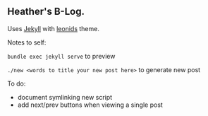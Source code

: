 ## Heather's B-Log. 

Uses [Jekyll](https://jekyllrb.com) with [leonids](https://github.com/renyuanz/leonids) theme.

Notes to self:

`bundle exec jekyll serve` to preview

`./new <words to title your new post here>` to generate new post

To do:

- document symlinking new script
- add next/prev buttons when viewing a single post

